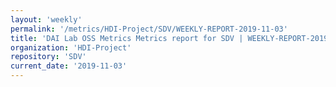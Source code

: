 ```yaml
---
layout: 'weekly'
permalink: '/metrics/HDI-Project/SDV/WEEKLY-REPORT-2019-11-03'
title: 'DAI Lab OSS Metrics Metrics report for SDV | WEEKLY-REPORT-2019-11-03'
organization: 'HDI-Project'
repository: 'SDV'
current_date: '2019-11-03'
---
```

